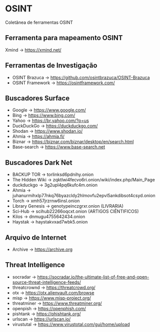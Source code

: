 # OSINT
Coletânea de ferramentas OSINT

## Ferramenta para mapeamento OSINT
  Xmind -> https://xmind.net/
 
## Ferramentas de Investigação
* OSINT Brazuca -> https://github.com/osintbrazuca/OSINT-Brazuca
* OSINT Framework -> https://osintframework.com/

## Buscadores Surface
* Google -> https://www.google.com/
* Bing -> https://www.bing.com/
* Yahoo -> https://br.yahoo.com/?p=us
* DuckDuckGo -> https://duckduckgo.com/
* Shodan -> https://www.shodan.io/
* Ahmia -> https://ahmia.fi/
* Biznar -> https://biznar.com/biznar/desktop/en/search.html
* Base-search -> https://www.base-search.net

## Buscadores Dark Net
* BACKUP TOR -> torlinksd6pdnihy.onion
* The Hidden Wiki -> zqktlwi4fecvo6ri.onion/wiki/index.php/Main_Page
* duckduckgo -> 3g2upl4pq6kufc4m.onion
* Ahmia -> juhanurmihxlp77nkq76byazcldy2hlmovfu2epvl5ankdibsot4csyd.onion
* Torch -> xmh57jrzrnw6insl.onion
* Library Genesis -> genotypeinczgrxr.onion (LIVRARIA)
* Sci-Hub -> scihub22266oqcxt.onion (ARTIGOS CIÊNTIFICOS)
* Kilos -> dnmugu4755642434.onion
* Haystak -> haystakvxad7wbk5.onion

## Arquivo de Internet
* Archive -> https://archive.org

## Threat Intelligence
* socradar -> https://socradar.io/the-ultimate-list-of-free-and-open-source-threat-intelligence-feeds/
* threatcrownd -> https://threatcrowd.org/
* otx -> https://otx.alienvault.com/browse
* misp -> https://www.misp-project.org/
* threatminer -> https://www.threatminer.org/ 
* openpish -> https://openphish.com/ 
* pishtank -> https://phishtank.org/
* urlscan -> https://urlscan.io/
* virustutal -> https://www.virustotal.com/gui/home/upload
